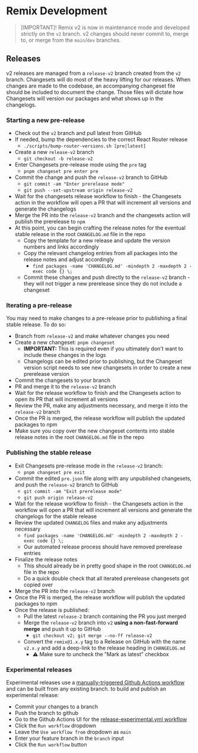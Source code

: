 # Remix Development

> [IMPORTANT]!
> Remix v2 is now in maintenance mode and developed strictly on the `v2` branch.
> v2 changes should never commit to, merge to, or merge from the `main`/`dev` branches.

## Releases

v2 releases are managed from a `release-v2` branch created from the `v2` branch. Changesets will do most of the heavy lifting for our releases. When changes are made to the codebase, an accompanying changeset file should be included to document the change. Those files will dictate how Changesets will version our packages and what shows up in the changelogs.

### Starting a new pre-release

- Check out the `v2` branch and pull latest from GitHub
- If needed, bump the dependencies to the correct React Router release
  - `./scripts/bump-router-versions.sh [pre|latest]`
- Create a new `release-v2` branch
  - `git checkout -b release-v2`
- Enter Changesets pre-release mode using the `pre` tag
  - `pnpm changeset pre enter pre`
- Commit the change and push the `release-v2` branch to GitHub
  - `git commit -am "Enter prerelease mode"`
  - `git push --set-upstream origin release-v2`
- Wait for the changesets release workflow to finish - the Changesets action in the workflow will open a PR that will increment all versions and generate the changelogs
- Merge the PR into the `release-v2` branch and the changesets action will publish the prerelease to `npm`
- At this point, you can begin crafting the release notes for the eventual stable release in the root `CHANGELOG.md` file in the repo
  - Copy the template for a new release and update the version numbers and links accordingly
  - Copy the relevant changelog entries from all packages into the release notes and adjust accordingly
    - `find packages -name 'CHANGELOG.md' -mindepth 2 -maxdepth 2 -exec code {} \;`
  - Commit these changes and push directly to the `release-v2` branch - they will not trigger a new prerelease since they do not include a changeset

### Iterating a pre-release

You may need to make changes to a pre-release prior to publishing a final stable release. To do so:

- Branch from `release-v2` and make whatever changes you need
- Create a new changeset: `pnpm changeset`
  - **IMPORTANT:** This is required even if you ultimately don't want to include these changes in the logs
  - Changelogs can be edited prior to publishing, but the Changeset version script needs to see new changesets in order to create a new prerelease version
- Commit the changesets to your branch
- PR and merge it to the `release-v2` branch
- Wait for the release workflow to finish and the Changesets action to open its PR that will increment all versions
- Review the PR, make any adjustments necessary, and merge it into the `release-v2` branch
- Once the PR is merged, the release workflow will publish the updated packages to npm
- Make sure you copy over the new changeset contents into stable release notes in the root `CHANGELOG.md` file in the repo

### Publishing the stable release

- Exit Changesets pre-release mode in the `release-v2` branch:
  - `pnpm changeset pre exit`
- Commit the edited `pre.json` file along with any unpublished changesets, and push the `release-v2` branch to GitHub
  - `git commit -am "Exit prerelease mode"`
  - `git push origin release-v2`
- Wait for the release workflow to finish - the Changesets action in the workflow will open a PR that will increment all versions and generate the changelogs for the stable release
- Review the updated `CHANGELOG` files and make any adjustments necessary
  - `find packages -name 'CHANGELOG.md' -mindepth 2 -maxdepth 2 -exec code {} \;`
  - Our automated release process should have removed prerelease entries
- Finalize the release notes
  - This should already be in pretty good shape in the root `CHANGELOG.md` file in the repo
  - Do a quick double check that all iterated prerelease changesets got copied over
- Merge the PR into the `release-v2` branch
- Once the PR is merged, the release workflow will publish the updated packages to npm
- Once the release is published:
  - Pull the latest `release-2` branch containing the PR you just merged
  - Merge the `release-v2` branch into `v2` **using a non-fast-forward merge** and push it up to GitHub
    - `git checkout v2; git merge --no-ff release-v2`
  - Convert the `remix@1.x.y` tag to a Release on GitHub with the name `v2.x.y` and add a deep-link to the release heading in `CHANGELOG.md`
    - ⚠️ Make sure to uncheck the "Mark as latest" checkbox

### Experimental releases

Experimental releases use a [manually-triggered Github Actions workflow](./.github/workflows/release-experimental.yml) and can be built from any existing branch. to build and publish an experimental release:

- Commit your changes to a branch
- Push the branch to github
- Go to the Github Actions UI for the [release-experimental.yml workflow](https://github.com/remix-run/remix/actions/workflows/release-experimental-dispatch.yml)
- Click the `Run workflow` dropdown
- Leave the `Use workflow from` dropdown as `main`
- Enter your feature branch in the `branch` input
- Click the `Run workflow` button

